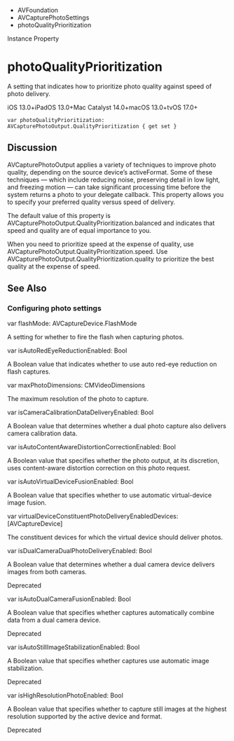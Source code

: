 

- AVFoundation
- AVCapturePhotoSettings
-  photoQualityPrioritization 

Instance Property

# photoQualityPrioritization

A setting that indicates how to prioritize photo quality against speed of photo delivery.

iOS 13.0+iPadOS 13.0+Mac Catalyst 14.0+macOS 13.0+tvOS 17.0+

``` source
var photoQualityPrioritization: AVCapturePhotoOutput.QualityPrioritization { get set }
```

## Discussion

AVCapturePhotoOutput applies a variety of techniques to improve photo quality, depending on the source device’s activeFormat. Some of these techniques — which include reducing noise, preserving detail in low light, and freezing motion — can take significant processing time before the system returns a photo to your delegate callback. This property allows you to specify your preferred quality versus speed of delivery.

The default value of this property is AVCapturePhotoOutput.QualityPrioritization.balanced and indicates that speed and quality are of equal importance to you.

When you need to prioritize speed at the expense of quality, use AVCapturePhotoOutput.QualityPrioritization.speed. Use AVCapturePhotoOutput.QualityPrioritization.quality to prioritize the best quality at the expense of speed.

## See Also

### Configuring photo settings

var flashMode: AVCaptureDevice.FlashMode

A setting for whether to fire the flash when capturing photos.

var isAutoRedEyeReductionEnabled: Bool

A Boolean value that indicates whether to use auto red-eye reduction on flash captures.

var maxPhotoDimensions: CMVideoDimensions

The maximum resolution of the photo to capture.

var isCameraCalibrationDataDeliveryEnabled: Bool

A Boolean value that determines whether a dual photo capture also delivers camera calibration data.

var isAutoContentAwareDistortionCorrectionEnabled: Bool

A Boolean value that specifies whether the photo output, at its discretion, uses content-aware distortion correction on this photo request.

var isAutoVirtualDeviceFusionEnabled: Bool

A Boolean value that specifies whether to use automatic virtual-device image fusion.

var virtualDeviceConstituentPhotoDeliveryEnabledDevices: [AVCaptureDevice]

The constituent devices for which the virtual device should deliver photos.

var isDualCameraDualPhotoDeliveryEnabled: Bool

A Boolean value that determines whether a dual camera device delivers images from both cameras.

Deprecated

var isAutoDualCameraFusionEnabled: Bool

A Boolean value that specifies whether captures automatically combine data from a dual camera device.

Deprecated

var isAutoStillImageStabilizationEnabled: Bool

A Boolean value that specifies whether captures use automatic image stabilization.

Deprecated

var isHighResolutionPhotoEnabled: Bool

A Boolean value that specifies whether to capture still images at the highest resolution supported by the active device and format.

Deprecated

